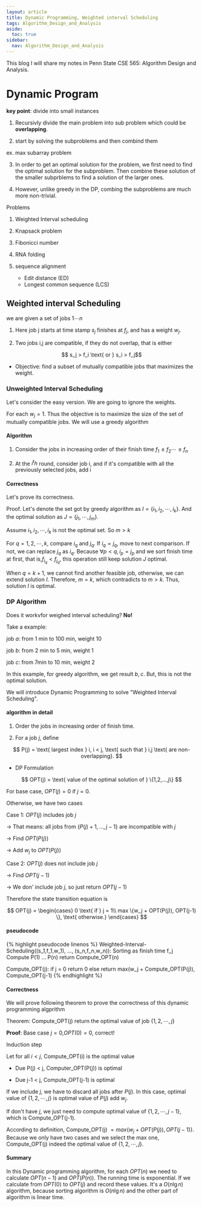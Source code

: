 ```yaml
---
layout: article
title: Dynamic Programming, Weighted interval Scheduling
tags: Algorithm_Design_and_Analysis
aside:
  toc: true
sidebar:
  nav: Algorithm_Design_and_Analysis
---
```


This blog I will share my notes in Penn State CSE 565: Algorithm Design and Analysis. 

<!--more-->

# Dynamic Program

<b>key point</b>: divide into small instances

1. Recursivly divide the main problem into sub problem which could be <b>overlapping</b>.

2. start by solving the subproblems and then combind them

ex. max subarray problem

3. In order to get an optimal solution for the problem, we first need to find the optimal solution for the subproblem. Then combine these solution of the smaller subprblems to find a solution of the larger ones.

4. However, unlike greedy in the DP, combing the subproblems are much more non-trivial. 


Problems

1. Weighted Interval scheduling

2. Knapsack problem

3. Fibonicci number

4. RNA folding

5. sequence alignment 
    * Edit distance (ED) 
    * Longest common sequence (LCS) 

## Weighted interval Scheduling

we are given a set of jobs ${ 1 \cdots n }$

1. Here job j starts at time stamp ${ s_j }$
    finishes at ${ f_j }$, and has a weight ${ w_j }$.

2. Two jobs i,j are compatible, if they do not overlap, that is either

<center>$$
s_j > f_i \text{ or } s_i > f_j$$</center>

* Objective: find a subset of mutually compatible jobs that maximizes the weight.

### Unweighted Interval Scheduling

Let's consider the easy version. We are going to ignore the weights.  

For each ${ w_j  = 1}$. Thus the objective is to maximize the size of the set of mutually compatible jobs. We will use a greedy algorithm

#### Algorithm

1. Consider the jobs in increasing order of their finish time ${ f_1 \leq f_2 \cdots \leq f_n }$

2. At the ${ i^th }$ round, consider job i, and if it's compatible with all the previously selected jobs, add i

#### Correctness

Let's prove its correctness.

Proof. Let's denote the set got by greedy algorithm as ${ I =\{ i_1,i_2,\cdots,i_k \}}$. And the optimal solution as ${ J= \{ j_1,\cdots,j_m \} }$.

Assume ${ i_1,i_2,\cdots,i_k }$ is not the optimal set. So ${ m > k  }$

For ${ q = 1,2,\cdots, k }$, compare ${ i_q \text{ and } j_q }$. If ${ i_q = j_q }$, move to next comparison. If not, we can replace ${ j_q }$ as ${ i_q }$. Because ${ \forall p< q, i_p = j_p }$ and we sort finish time at first, that is,${ f_{i_q} < f_{j_q}}$, this operation still keep solution ${ J }$ optimal.

When ${ q = k+1 }$, we cannot find another feasible job, otherwise, we can extend solution ${ I }$. Therefore, ${ m = k }$, which contradicts to ${ m>k }$. Thus, solution ${ I }$ is optimal.

### DP Algorithm

Does it workvfor weighed interval scheduling? <b>No!</b>

Take a example:

job ${ a }$: from 1 min to 100 min, weight 10

job ${ b }$: from 2 min to 5 min, weight 1

job ${ c }$: from 7min to 10 min, weight 2

In this example, for greedy algorithm, we get result ${ b ,c }$. But, this is not the optimal solution.

We will introduce Dynamic Programming to solve "Weighted Interval Scheduling".

#### algorithm in detail

1. Order the jobs in increasing order of finish time.

2. For a job ${ j }$, define

<center>$$
P(j) = \text{ largest index } i, i < j, \text{ such that } i,j \text{ are non-overlapping}.
$$</center>

* DP Formulation

<center>$$
OPT(j) = \text{ value of the optimal solution of } \{1,2,...,j\}
$$</center>

For base case, ${ OPT(j) = 0 }$ if ${ j = 0 }$. 

Otherwise, we have two cases

Case 1: ${ OPT(j) }$ includes job ${ j }$ 

-> That means: all jobs from ${ \{P(j)+1, ..., j-1\} }$ are incompatible with ${ j }$

-> Find ${ OPT(P(j)) }$

-> Add ${ w_j }$ to ${ OPT(P(j)) }$

Case 2: ${ OPT(j) }$ does not include job ${ j }$

-> Find ${ OPT(j-1) }$

-> We don' include job ${ j }$, so just return ${ OPT(j-1) }$

Therefore the state transition equation is

<center>$$
OPT(j) = 
\begin{cases}
0 \text{ if } j = 1\\
max \{w_j + OPT(P(j)), OPT(j-1) \}, \text{ otherwise.}
\end{cases}
$$</center>

#### pseudocode

{% highlight pseudocode linenos %}
Weighted-Interval-Scheduling((s_1,f_1,w_1), ..., (s_n,f_n,w_n)):
    Sorting as finish time f_j
    Compute P(1) ... P(n)
    return Compute_OPT(n)

Compute_OPT(j):
    if j = 0
        return 0
    else
        return max(w_j + Compute_OPT(P(j)), Compute_OPT(j-1)
{% endhighlight %}

#### Correctness

We will prove following theorem to prove the correctness of this dynamic programming algprithm

Theorem: Compute_OPT(j) return the optimal value of job ${ \{ 1, 2, \cdots, j  \} }$

<b>Proof</b>: Base case ${ j = 0 }$,${  OPT(0) = 0 }$, correct! 

Induction step

Let for all ${ i < j }$, Compute_OPT(i) is the optimal value

* Due P(j) < j, Computer_OPT(P(j)) is optimal

* Due j-1 < j, Compute_OPT(j-1) is optimal

If we include ${ j }$, we have to discard all jobs after ${ P(j) }$. In this case, optimal value of ${ \{ 1, 2, \cdots, j  \} }$ is optimal value of ${ P(j) }$ add ${ w_j }$. 

If don't have ${ j }$, we just need to compute optimal value of ${ \{ 1, 2, \cdots, j-1  \} }$, which is Compute_OPT(j-1). 

According to definition, Compute_OPT(j) ${ = max \{w_j + OPT(P(j)), OPT(j-1) \}}$. Because we only have two cases and we select the max one, Compute_OPT(j) indeed the optimal value of ${ \{ 1, 2, \cdots, j  \} }$. 

#### Summary

In this Dynamic programming algorithm, for each ${ OPT(n) }$ we need to calculate ${ OPT(n-1) }$ and ${ OPT(P(n)) }$. The running time is exponential. If we calculate from ${ OPT(0) }$ to ${ OPT(j) }$ and record these values. It's a ${ O(n\lg n) }$ algorithm, because sorting algorithm is ${ O(n \lg n) }$ and the other part of algorithm is linear time.














